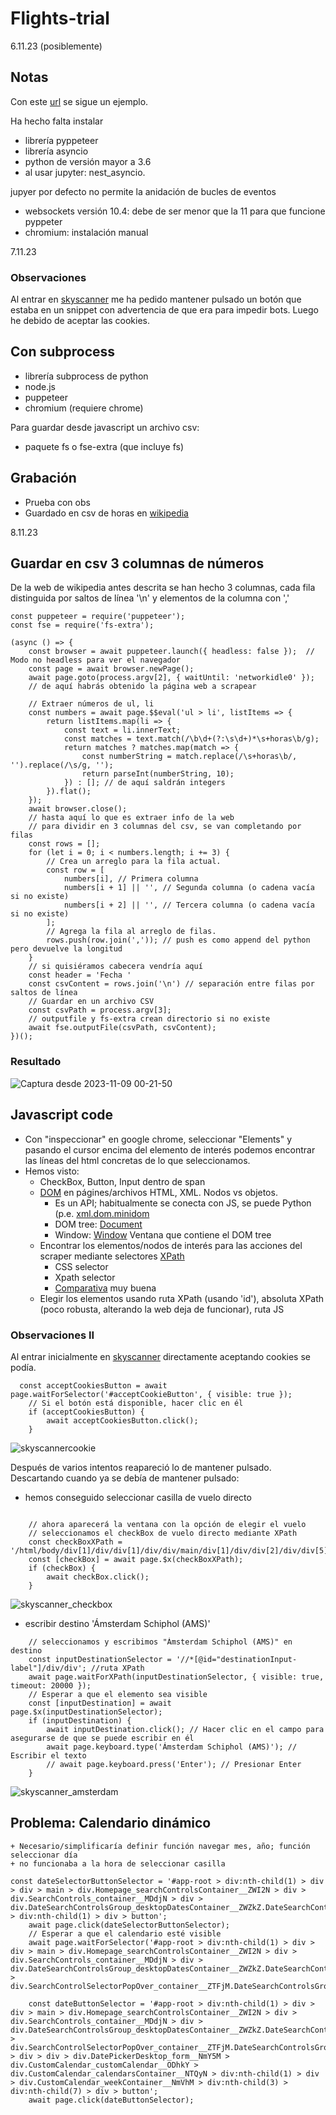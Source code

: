 # Flights-trial
6.11.23 (posiblemente)
## Notas

Con este [url](https://www.bannerbear.com/blog/pyppeteer-how-to-use-puppeteer-in-python-installation-guide-and-examples/#getting-started-with-pyppeteer) se sigue un ejemplo.

Ha hecho falta instalar 

+ librería pyppeteer
+ librería asyncio
+ python de versión mayor a 3.6
+ al usar jupyter: nest_asyncio.

jupyer por defecto no permite la anidación de bucles de eventos
+ websockets versión 10.4: debe de ser menor que la 11 para que funcione pyppeter
+ chromium: instalación manual

7.11.23
### Observaciones
Al entrar en [skyscanner](https://www.skyscanner.es/) me ha pedido mantener pulsado un botón que estaba en un snippet con advertencia de que era para impedir bots.
Luego he debido de aceptar las cookies. 

## Con subprocess

+ librería subprocess de python
+ node.js
+ puppeteer
+ chromium (requiere chrome)

Para guardar desde javascript un archivo csv:
+ paquete fs o fse-extra (que incluye fs)

## Grabación
+ Prueba con obs
+ Guardado en csv de horas en [wikipedia](https://es.wikipedia.org/wiki/Hora)

8.11.23
## Guardar en csv 3 columnas de números

De la web de wikipedia antes descrita se han hecho 3 columnas, cada fila distinguida por saltos de línea '\n' y elementos de la columna con ','

```
const puppeteer = require('puppeteer');
const fse = require('fs-extra');

(async () => {
    const browser = await puppeteer.launch({ headless: false });  // Modo no headless para ver el navegador
    const page = await browser.newPage();
    await page.goto(process.argv[2], { waitUntil: 'networkidle0' });
    // de aquí habrás obtenido la página web a scrapear

    // Extraer números de ul, li
    const numbers = await page.$$eval('ul > li', listItems => {
        return listItems.map(li => {
            const text = li.innerText;
            const matches = text.match(/\b\d+(?:\s\d+)*\s+horas\b/g);
            return matches ? matches.map(match => {
                const numberString = match.replace(/\s+horas\b/, '').replace(/\s/g, '');
                return parseInt(numberString, 10);
            }) : []; // de aquí saldrán integers
        }).flat();
    });
    await browser.close();
    // hasta aquí lo que es extraer info de la web
    // para dividir en 3 columnas del csv, se van completando por filas
    const rows = [];
    for (let i = 0; i < numbers.length; i += 3) {
        // Crea un arreglo para la fila actual.
        const row = [
            numbers[i], // Primera columna
            numbers[i + 1] || '', // Segunda columna (o cadena vacía si no existe)
            numbers[i + 2] || '', // Tercera columna (o cadena vacía si no existe)
        ];
        // Agrega la fila al arreglo de filas.
        rows.push(row.join(',')); // push es como append del python pero devuelve la longitud
    }
    // si quisiéramos cabecera vendría aquí
    const header = 'Fecha '
    const csvContent = rows.join('\n') // separación entre filas por saltos de línea
    // Guardar en un archivo CSV
    const csvPath = process.argv[3];
    // outputfile y fs-extra crean directorio si no existe
    await fse.outputFile(csvPath, csvContent);
})();
```

### Resultado
![Captura desde 2023-11-09 00-21-50](https://github.com/Jurbina0/Flights-trial/assets/147608303/8db88e6c-b2c5-4d3b-aa4b-b12aa8192e34)


##  Javascript code
+ Con "inspeccionar" en google chrome, seleccionar "Elements" y pasando el cursor encima del elemento de interés podemos encontrar las líneas del html concretas de lo que seleccionamos.
+ Hemos visto:
    + CheckBox, Button, Input dentro de span
    + [DOM](https://developer.mozilla.org/en-US/docs/Web/API/Document_Object_Model/Introduction) en págines/archivos HTML, XML. Nodos vs objetos.
        + Es un API; habitualmente se conecta con JS, se puede Python (p.e. [xml.dom.minidom](https://docs.python.org/3/library/xml.dom.minidom.html)
        + DOM tree: [Document](https://developer.mozilla.org/en-US/docs/Web/API/Document)
        + Window: [Window](https://developer.mozilla.org/en-US/docs/Web/API/Window) Ventana que contiene el DOM tree
    + Encontrar los elementos/nodos de interés para las acciones del scraper mediante selectores  [XPath](https://www.scrapingbee.com/blog/practical-xpath-for-web-scraping/)
        + CSS selector
        + Xpath selector
        + [Comparativa](https://www.zenrows.com/blog/xpath-web-scraping#css-vs-xpath) muy buena
    + Elegir los elementos usando ruta XPath (usando 'id'), absoluta XPath (poco robusta, alterando la web deja de funcionar), ruta JS

### Observaciones II
Al entrar inicialmente en [skyscanner](https://www.skyscanner.es/) directamente aceptando cookies se podía.

```{JS}
  const acceptCookiesButton = await page.waitForSelector('#acceptCookieButton', { visible: true });
    // Si el botón está disponible, hacer clic en él
    if (acceptCookiesButton) {
        await acceptCookiesButton.click();
    }
```
![skyscannercookie](https://github.com/Jurbina0/Flights-trial/assets/147608303/1d38384c-0d35-4c60-8496-e908dc516fb4)

Después de varios intentos reapareció lo de mantener pulsado.
Descartando cuando ya se debía de mantener pulsado:

+ hemos conseguido seleccionar casilla de vuelo directo
```

    // ahora aparecerá la ventana con la opción de elegir el vuelo
    // seleccionamos el checkBox de vuelo directo mediante XPath
    const checkBoxXPath = '/html/body/div[1]/div/div[1]/div/div/main/div[1]/div/div[2]/div/div[5]/label/input';
    const [checkBox] = await page.$x(checkBoxXPath);
    if (checkBox) {
        await checkBox.click();
    }
```
![skyscanner_checkbox](https://github.com/Jurbina0/Flights-trial/assets/147608303/e7784b99-8997-4376-8678-e73a8228cd13)

+ escribir destino 'Ámsterdam Schiphol (AMS)'
```
    // seleccionamos y escribimos "Ámsterdam Schiphol (AMS)" en destino
    const inputDestinationSelector = '//*[@id="destinationInput-label"]/div/div'; //ruta XPath
    await page.waitForXPath(inputDestinationSelector, { visible: true, timeout: 20000 }); 
    // Esperar a que el elemento sea visible
    const [inputDestination] = await page.$x(inputDestinationSelector);
    if (inputDestination) {
        await inputDestination.click(); // Hacer clic en el campo para asegurarse de que se puede escribir en él
        await page.keyboard.type('Ámsterdam Schiphol (AMS)'); // Escribir el texto
        // await page.keyboard.press('Enter'); // Presionar Enter
    }
```
![skyscanner_amsterdam](https://github.com/Jurbina0/Flights-trial/assets/147608303/c1cc5c4e-599c-4b63-a1c0-c2a7c3280536)

## **Problema**: Calendario dinámico
    + Necesario/simplificaría definir función navegar mes, año; función seleccionar día
    + no funcionaba a la hora de seleccionar casilla

```
const dateSelectorButtonSelector = '#app-root > div:nth-child(1) > div > div > main > div.Homepage_searchControlsContainer__ZWI2N > div > div.SearchControls_container__MDdjN > div > div.DateSearchControlsGroup_desktopDatesContainer__ZWZkZ.DateSearchControlsGroup_flexibleDateContainer__ZjhhN > div:nth-child(1) > div > button';
    await page.click(dateSelectorButtonSelector);
    // Esperar a que el calendario esté visible
    await page.waitForSelector('#app-root > div:nth-child(1) > div > div > main > div.Homepage_searchControlsContainer__ZWI2N > div > div.SearchControls_container__MDdjN > div > div.DateSearchControlsGroup_desktopDatesContainer__ZWZkZ.DateSearchControlsGroup_flexibleDateContainer__ZjhhN > div.SearchControlSelectorPopOver_container__ZTFjM.DateSearchControlsGroup_newDatesSelectorPopover__Y2YyN.DateSearchControlsGroup_datesSelectorPopover__NGVhM');

    const dateButtonSelector = '#app-root > div:nth-child(1) > div > div > main > div.Homepage_searchControlsContainer__ZWI2N > div > div.SearchControls_container__MDdjN > div > div.DateSearchControlsGroup_desktopDatesContainer__ZWZkZ.DateSearchControlsGroup_flexibleDateContainer__ZjhhN > div.SearchControlSelectorPopOver_container__ZTFjM.DateSearchControlsGroup_newDatesSelectorPopover__Y2YyN.DateSearchControlsGroup_datesSelectorPopover__NGVhM > div > div > div.DatePickerDesktop_form__NmY5M > div.CustomCalendar_customCalendar__ODhkY > div.CustomCalendar_calendarsContainer__NTQyN > div:nth-child(1) > div > div.CustomCalendar_weekContainer__NmVhM > div:nth-child(3) > div:nth-child(7) > div > button';
    await page.click(dateButtonSelector);
```


